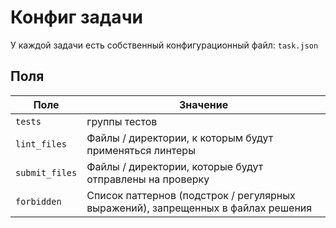 # Конфиг задачи

У каждой задачи есть собственный конфигурационный файл: `task.json`

## Поля

| Поле | Значение                                                                         |
| --- |----------------------------------------------------------------------------------|
| `tests` | группы тестов                                                                    |
| `lint_files` | Файлы / директории, к которым будут применяться линтеры                          |
| `submit_files` | Файлы / директории, которые будут отправлены на проверку                         |
| `forbidden` | Список паттернов (подстрок / регулярных выражений), запрещенных в файлах решения |
